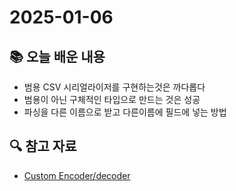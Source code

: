 # 2025-01-06

## 📚 오늘 배운 내용

- 범용 CSV 시리얼라이저를 구현하는것은 까다롭다
- 범용이 아닌 구체적인 타입으로 만드는 것은 성공
- 파싱을 다른 이름으로 받고 다른이름에 필드에 넣는 방법

## 🔍 참고 자료

- [Custom Encoder/decoder](https://github.com/Kotlin/kotlinx.serialization/blob/master/docs/formats.md#custom-formats-experimental)
